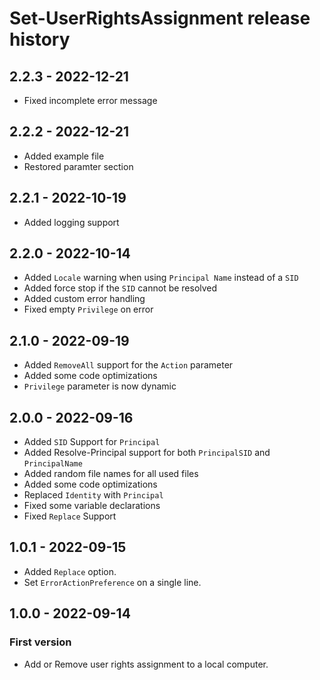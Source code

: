# Set-UserRightsAssignment release history

## 2.2.3 - 2022-12-21

* Fixed incomplete error message

## 2.2.2 - 2022-12-21

* Added example file
* Restored paramter section

## 2.2.1 - 2022-10-19

* Added logging support

## 2.2.0 - 2022-10-14

* Added `Locale` warning when using `Principal Name` instead of a `SID`
* Added force stop if the `SID` cannot be resolved
* Added custom error handling
* Fixed empty `Privilege` on error

## 2.1.0 - 2022-09-19

* Added `RemoveAll` support for the `Action` parameter
* Added some code optimizations
* `Privilege` parameter is now dynamic

## 2.0.0 - 2022-09-16

* Added `SID` Support for `Principal`
* Added Resolve-Principal support for both `PrincipalSID` and `PrincipalName`
* Added random file names for all used files
* Added some code optimizations
* Replaced `Identity` with `Principal`
* Fixed some variable declarations
* Fixed `Replace` Support

## 1.0.1 - 2022-09-15

* Added `Replace` option.
* Set `ErrorActionPreference` on a single line.

## 1.0.0 - 2022-09-14

### First version

* Add or Remove user rights assignment to a local computer.
